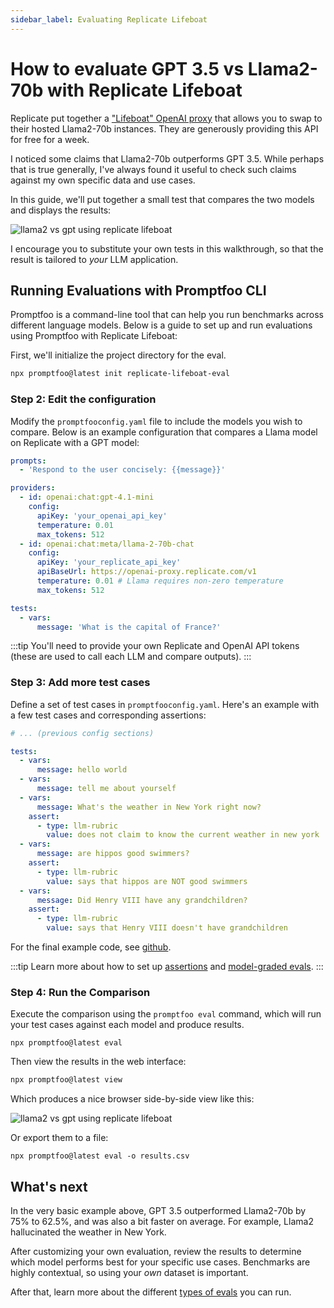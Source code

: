 ```yaml
---
sidebar_label: Evaluating Replicate Lifeboat
---
```


# How to evaluate GPT 3.5 vs Llama2-70b with Replicate Lifeboat

Replicate put together a ["Lifeboat" OpenAI proxy](https://lifeboat.replicate.dev/) that allows you to swap to their hosted Llama2-70b instances. They are generously providing this API for free for a week.

I noticed some claims that Llama2-70b outperforms GPT 3.5. While perhaps that is true generally, I've always found it useful to check such claims against my own specific data and use cases.

In this guide, we'll put together a small test that compares the two models and displays the results:

![llama2 vs gpt using replicate lifeboat](/img/docs/replicate-lifeboat-comparison.png)

I encourage you to substitute your own tests in this walkthrough, so that the result is tailored to _your_ LLM application.

## Running Evaluations with Promptfoo CLI

Promptfoo is a command-line tool that can help you run benchmarks across different language models. Below is a guide to set up and run evaluations using Promptfoo with Replicate Lifeboat:

First, we'll initialize the project directory for the eval.

```sh
npx promptfoo@latest init replicate-lifeboat-eval
```

### Step 2: Edit the configuration

Modify the `promptfooconfig.yaml` file to include the models you wish to compare. Below is an example configuration that compares a Llama model on Replicate with a GPT model:

```yaml title=promptfooconfig.yaml
prompts:
  - 'Respond to the user concisely: {{message}}'

providers:
  - id: openai:chat:gpt-4.1-mini
    config:
      apiKey: 'your_openai_api_key'
      temperature: 0.01
      max_tokens: 512
  - id: openai:chat:meta/llama-2-70b-chat
    config:
      apiKey: 'your_replicate_api_key'
      apiBaseUrl: https://openai-proxy.replicate.com/v1
      temperature: 0.01 # Llama requires non-zero temperature
      max_tokens: 512

tests:
  - vars:
      message: 'What is the capital of France?'
```

:::tip
You'll need to provide your own Replicate and OpenAI API tokens (these are used to call each LLM and compare outputs).
:::

### Step 3: Add more test cases

Define a set of test cases in `promptfooconfig.yaml`. Here's an example with a few test cases and corresponding assertions:

```yaml title=promptfooconfig.yaml
# ... (previous config sections)

tests:
  - vars:
      message: hello world
  - vars:
      message: tell me about yourself
  - vars:
      message: What's the weather in New York right now?
    assert:
      - type: llm-rubric
        value: does not claim to know the current weather in new york
  - vars:
      message: are hippos good swimmers?
    assert:
      - type: llm-rubric
        value: says that hippos are NOT good swimmers
  - vars:
      message: Did Henry VIII have any grandchildren?
    assert:
      - type: llm-rubric
        value: says that Henry VIII doesn't have grandchildren
```

For the final example code, see [github](https://github.com/promptfoo/promptfoo/blob/main/examples/replicate-lifeboat/promptfooconfig.yaml).

:::tip
Learn more about how to set up [assertions](/docs/configuration/expected-outputs/) and [model-graded evals](/docs/configuration/expected-outputs/model-graded).
:::

### Step 4: Run the Comparison

Execute the comparison using the `promptfoo eval` command, which will run your test cases against each model and produce results.

```
npx promptfoo@latest eval
```

Then view the results in the web interface:

```sh
npx promptfoo@latest view
```

Which produces a nice browser side-by-side view like this:

![llama2 vs gpt using replicate lifeboat](/img/docs/replicate-lifeboat-comparison.png)

Or export them to a file:

```
npx promptfoo@latest eval -o results.csv
```

## What's next

In the very basic example above, GPT 3.5 outperformed Llama2-70b by 75% to 62.5%, and was also a bit faster on average. For example, Llama2 hallucinated the weather in New York.

After customizing your own evaluation, review the results to determine which model performs best for your specific use cases. Benchmarks are highly contextual, so using your _own_ dataset is important.

After that, learn more about the different [types of evals](/docs/configuration/expected-outputs/) you can run.
